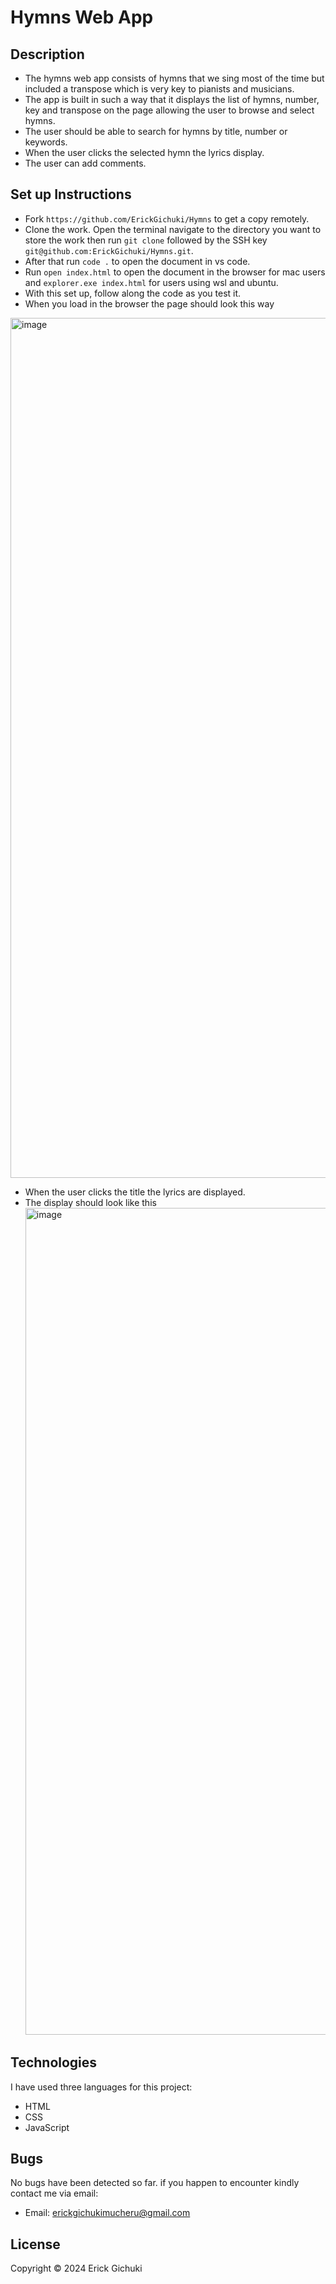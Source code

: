 # Hymns Web App
## Description
- The hymns web app consists of hymns that we sing most of the time but included a transpose which is very key to pianists and musicians.
- The app is built in such a way that it displays the list of hymns, number, key and transpose on the page allowing the user to browse and select hymns.
- The user should be able to search for hymns by title, number or keywords.
- When the user clicks the selected hymn the lyrics display.
- The user can add comments.
## Set up Instructions
- Fork ```https://github.com/ErickGichuki/Hymns``` to get a copy remotely.
- Clone the work. Open the terminal navigate to the directory you want to store the work then run ```git clone``` followed by the SSH key ```git@github.com:ErickGichuki/Hymns.git```.
- After that run ```code .``` to open the document in vs code.
- Run ```open index.html``` to open the document in the browser for mac users and ```explorer.exe index.html``` for users using wsl and ubuntu.
- With this set up, follow along the code as you test it.
- When you load in the browser the page should look this way 
<img width="1376" alt="image" src="https://github.com/ErickGichuki/Hymns/assets/151629292/eea2075a-5b2d-4eaa-ba22-9f6de7e9bddd">

- When the user clicks the title the lyrics are displayed.
- The display should look like this
  <img width="1323" alt="image" src="https://github.com/ErickGichuki/Hymns/assets/151629292/19089b4c-0b4d-4b89-bb6a-c0b597715b62">



## Technologies
I have used three languages for this project:
- HTML
- CSS
- JavaScript
## Bugs
No bugs have been detected so far. if you happen to encounter kindly contact me via email:
- Email: erickgichukimucheru@gmail.com
## License
Copyright &copy; 2024 Erick Gichuki


